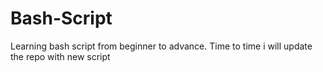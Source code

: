 # Bash-Script

Learning bash script from beginner to advance. Time to time i will update the repo with new script
